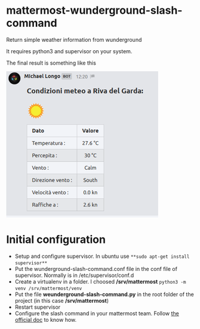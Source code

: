 # mattermost-wunderground-slash-command
Return simple weather information from wunderground

It requires python3 and supervisor on your system.

The final result is something like this

![final_result](https://github.com/mlongo4290/mattermost-wunderground-slash-command/blob/master/wunderground-weather.info.png?raw=true)

# Initial configuration
* Setup and configure supervisor. In ubuntu use `**sudo apt-get install supervisor**`
* Put the wunderground-slash-command.conf file in the conf file of supervisor. Normally is in /etc/supervisor/conf.d
* Create a virtualenv in a folder. I choosed **/srv/mattermost**
  `python3 -m venv /srv/mattermost/venv`
* Put the file **weunderground-slash-command.py** in the root folder of the project (in this case **/srv/mattermost**)
* Restart supervisor
* Configure the slash command in your mattermost team. Follow [the official doc](https://docs.mattermost.com/developer/slash-commands.html) to know how.
